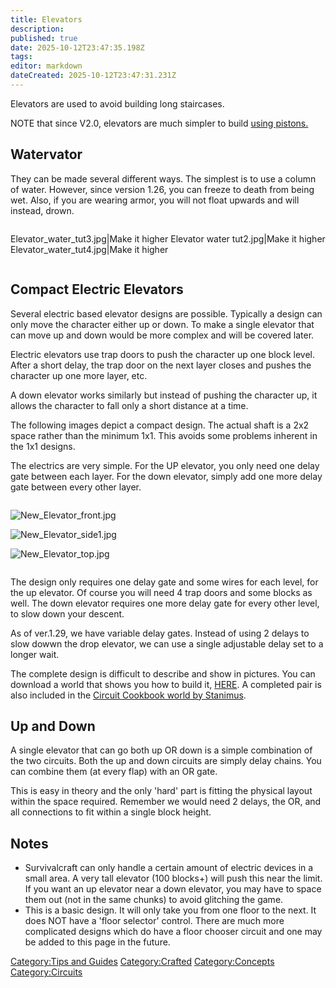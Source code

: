 ```yaml
---
title: Elevators
description: 
published: true
date: 2025-10-12T23:47:35.198Z
tags: 
editor: markdown
dateCreated: 2025-10-12T23:47:31.231Z
---
```


Elevators are used to avoid building long staircases.

NOTE that since V2.0, elevators are much simpler to build [using
pistons.](Piston_Lifts.md "wikilink")

## Watervator

They can be made several different ways. The simplest is to use a column
of water. However, since version 1.26, you can freeze to death from
being wet. Also, if you are wearing armor, you will not float upwards
and will instead, drown. 

<div style="overflow:hidden">

Elevator_water_tut3.jpg|Make it higher Elevator water tut2.jpg|Make it
higher Elevator_water_tut4.jpg|Make it higher

</div>

## Compact Electric Elevators

Several electric based elevator designs are possible. Typically a design
can only move the character either up or down. To make a single elevator
that can move up and down would be more complex and will be covered
later. 

Electric elevators use trap doors to push the character up one block
level. After a short delay, the trap door on the next layer closes and
pushes the character up one more layer, etc. 

A down elevator works similarly but instead of pushing the character up,
it allows the character to fall only a short distance at a time. 

The following images depict a compact design. The actual shaft is a 2x2
space rather than the minimum 1x1. This avoids some problems inherent in
the 1x1 designs. 

The electrics are very simple. For the UP elevator, you only need one
delay gate between each layer. For the down elevator, simply add one
more delay gate between every other layer.

<div style="overflow:hidden">

![New_Elevator_front.jpg](New_Elevator_front.jpg
"New_Elevator_front.jpg")

![New_Elevator_side1.jpg](New_Elevator_side1.jpg
"New_Elevator_side1.jpg")

![New_Elevator_top.jpg](New_Elevator_top.jpg "New_Elevator_top.jpg")

</div>

The design only requires one delay gate and some wires for each level,
for the up elevator. Of course you will need 4 trap doors and some
blocks as well. The down elevator requires one more delay gate for every
other level, to slow down your descent. 

As of ver.1.29, we have variable delay gates. Instead of using 2 delays
to slow dowwn the drop elevator, we can use a single adjustable delay
set to a longer wait.

The complete design is difficult to describe and show in pictures. You
can download a world that shows you how to build it,
[HERE](https://dl.dropbox.com/s/xn672ecmsbhudpk/Elevators.scworld?dl=1).
A completed pair is also included in the [Circuit Cookbook world by
Stanimus](User_blog:Stanimus/Circuits_Cookbook "wikilink"). 

## Up and Down

A single elevator that can go both up OR down is a simple combination of
the two circuits. Both the up and down circuits are simply delay chains.
You can combine them (at every flap) with an OR gate.

This is easy in theory and the only 'hard' part is fitting the physical
layout within the space required. Remember we would need 2 delays, the
OR, and all connections to fit within a single block height.

## Notes

  - Survivalcraft can only handle a certain amount of electric devices
    in a small area. A very tall elevator (100 blocks+) will push this
    near the limit. If you want an up elevator near a down elevator, you
    may have to space them out (not in the same chunks) to avoid
    glitching the game. 
  - This is a basic design. It will only take you from one floor to the
    next. It does NOT have a 'floor selector' control. There are much
    more complicated designs which do have a floor chooser circuit and
    one may be added to this page in the future.

[Category:Tips and Guides](Category:Tips_and_Guides "wikilink")
[Category:Crafted](Category:Crafted "wikilink")
[Category:Concepts](Category:Concepts "wikilink")
[Category:Circuits](Category:Circuits "wikilink")